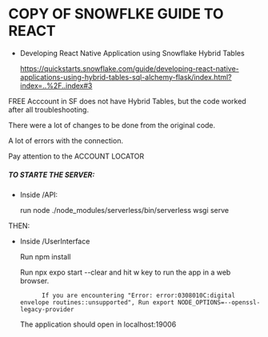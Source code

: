 # COPY OF SNOWFLKE GUIDE TO REACT 

- Developing React Native Application using Snowflake Hybrid Tables

	https://quickstarts.snowflake.com/guide/developing-react-native-applications-using-hybrid-tables-sql-alchemy-flask/index.html?index=..%2F..index#3


FREE Acccount in SF does not have Hybrid Tables, but the code worked after all troubleshooting. 

There were a lot of changes to be done from the original code. 

A lot of errors with the connection. 

Pay attention to the ACCOUNT LOCATOR

##### TO STARTE THE SERVER: 

- Inside /API:

	run node ./node_modules/serverless/bin/serverless wsgi serve

THEN:

- Inside /UserInterface

	Run npm install

	Run npx expo start --clear and hit w key to run the app in a web browser. 
			
			If you are encountering "Error: error:0308010C:digital envelope routines::unsupported", Run export NODE_OPTIONS=--openssl-legacy-provider


	The application should open in localhost:19006

